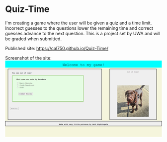 # Quiz-Time
I'm creating a game where the user will be given a quiz and a time limit. Incorrect guesses to the questions lower the remaining time and correct guesses advance to the next question.
This is a project set by UWA and will be graded when submitted.

Published site: https://cal750.github.io/Quiz-Time/

Screenshot of the site:  ![alt text](assets/images/screenshot-quiz.png)